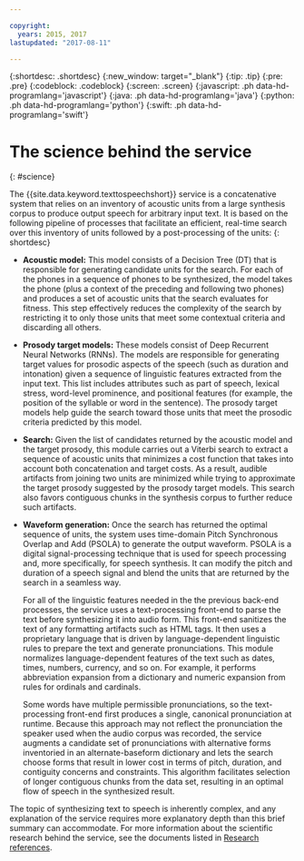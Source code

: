 ```yaml
---

copyright:
  years: 2015, 2017
lastupdated: "2017-08-11"

---
```


{:shortdesc: .shortdesc}
{:new_window: target="_blank"}
{:tip: .tip}
{:pre: .pre}
{:codeblock: .codeblock}
{:screen: .screen}
{:javascript: .ph data-hd-programlang='javascript'}
{:java: .ph data-hd-programlang='java'}
{:python: .ph data-hd-programlang='python'}
{:swift: .ph data-hd-programlang='swift'}

# The science behind the service
{: #science}

The {{site.data.keyword.texttospeechshort}} service is a concatenative system that relies on an inventory of acoustic units from a large synthesis corpus to produce output speech for arbitrary input text. It is based on the following pipeline of processes that facilitate an efficient, real-time search over this inventory of units followed by a post-processing of the units:
{: shortdesc}

-   **Acoustic model:** This model consists of a Decision Tree (DT) that is responsible for generating candidate units for the search. For each of the phones in a sequence of phones to be synthesized, the model takes the phone (plus a context of the preceding and following two phones) and produces a set of acoustic units that the search evaluates for fitness. This step effectively reduces the complexity of the search by restricting it to only those units that meet some contextual criteria and discarding all others.
-   **Prosody target models:** These models consist of Deep Recurrent Neural Networks (RNNs). The models are responsible for generating target values for prosodic aspects of the speech (such as duration and intonation) given a sequence of linguistic features extracted from the input text. This list includes attributes such as part of speech, lexical stress, word-level prominence, and positional features (for example, the position of the syllable or word in the sentence). The prosody target models help guide the search toward those units that meet the prosodic criteria predicted by this model.
-   **Search:** Given the list of candidates returned by the acoustic model and the target prosody, this module carries out a Viterbi search to extract a sequence of acoustic units that minimizes a cost function that takes into account both concatenation and target costs. As a result, audible artifacts from joining two units are minimized while trying to approximate the target prosody suggested by the prosody target models. This search also favors contiguous chunks in the synthesis corpus to further reduce such artifacts.
-   **Waveform generation:** Once the search has returned the optimal sequence of units, the system uses time-domain Pitch Synchronous Overlap and Add (PSOLA) to generate the output waveform. PSOLA is a digital signal-processing technique that is used for speech processing and, more specifically, for speech synthesis. It can modify the pitch and duration of a speech signal and blend the units that are returned by the search in a seamless way.

    For all of the linguistic features needed in the the previous back-end processes, the service uses a text-processing front-end to parse the text before synthesizing it into audio form. This front-end sanitizes the text of any formatting artifacts such as HTML tags. It then uses a proprietary language that is driven by language-dependent linguistic rules to prepare the text and generate pronunciations. This module normalizes language-dependent features of the text such as dates, times, numbers, currency, and so on. For example, it performs abbreviation expansion from a dictionary and numeric expansion from rules for ordinals and cardinals.

    Some words have multiple permissible pronunciations, so the text-processing front-end first produces a single, canonical pronunciation at runtime. Because this approach may not reflect the pronunciation the speaker used when the audio corpus was recorded, the service augments a candidate set of pronunciations with alternative forms inventoried in an alternate-baseform dictionary and lets the search choose forms that result in lower cost in terms of pitch, duration, and contiguity concerns and constraints. This algorithm facilitates selection of longer contiguous chunks from the data set, resulting in an optimal flow of speech in the synthesized result.

The topic of synthesizing text to speech is inherently complex, and any explanation of the service requires more explanatory depth than this brief summary can accommodate. For more information about the scientific research behind the service, see the documents listed in [Research references](/docs/services/text-to-speech/references.html).
